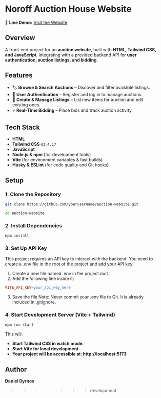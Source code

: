 # Noroff Auction House Website

🚀 **Live Demo:** [Visit the Website](https://dd2-semester-project.netlify.app/)

## Overview

A front-end project for an **auction website**, built with **HTML, Tailwind CSS, and JavaScript**, integrating with a provided backend API for **user authentication, auction listings, and bidding**.

## Features

- 🏷️ **Browse & Search Auctions** – Discover and filter available listings.
- 🔑 **User Authentication** – Register and log in to manage auctions.
- 📢 **Create & Manage Listings** – List new items for auction and edit existing ones.
- ⚡ **Real-Time Bidding** – Place bids and track auction activity.

## Tech Stack

- **HTML**
- **Tailwind CSS** `@3.4.17`
- **JavaScript**
- **Node.js & npm** (for development tools)
- **Vite** (for environment variables & fast builds)
- **Husky & ESLint** (for code quality and Git hooks)

## Setup

### 1. Clone the Repository

```sh
git clone https://github.com/yourusername/auction-website.git
```

```sh
cd auction-website
```

### 2. Install Dependencies

```sh
npm install
```

### 3. Set Up API Key

This project requires an API key to interact with the backend. You need to create a .env file in the root of the project and add your API key.

1. Create a new file named .env in the project root.
2. Add the following line inside it:

```makefile
VITE_API_KEY=your_api_key_here
```

3. Save the file
   Note: Never commit your .env file to Git. It is already included in .gitignore.

### 4. Start Development Server (Vite + Tailwind)

```sh
npm run start
```

This will:

- **Start Tailwind CSS in watch mode.**
- **Start Vite for local development.**
- **Your project will be accessible at: http://localhost:5173**

## Author

**Daniel Dyrnes**

> > > > > > > development
